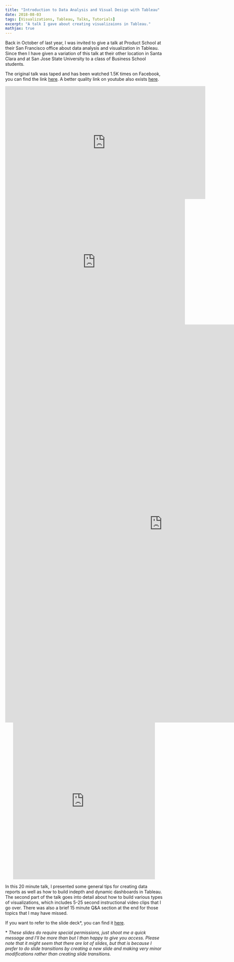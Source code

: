 ```yaml
---
title: "Introduction to Data Analysis and Visual Design with Tableau"
date: 2018-08-03
tags: [Visualizations, Tableau, Talks, Tutorials]
excerpt: "A talk I gave about creating visualizaions in Tableau."
mathjax: true
---
```


Back in October of last year, I was invited to give a talk at Product School at their San Francisco office about data analysis and visualization in Tableau. Since then I have given a variation of this talk at their other location in Santa Clara and at San Jose State University to a class of Business School students.

The original talk was taped and has been watched 1.5K times on Facebook, you can find the link [here](https://www.facebook.com/productschool/videos/1899646390253735/). A better quality link on youtube also exists [here](https://www.youtube.com/watch?v=JZ1rGCAcQC0&t).

<iframe width="640" height="360" src="https://www.youtube.com/embed/JZ1rGCAcQC0?controls=0&showinfo=0" frameborder="0" allowfullscreen></iframe>

<iframe src= "https://public.tableau.com/views/WhatdidIdoinMay2017/Activity1vsActivity2?:showVizHome=no&:embed=true" frameborder="0" 
height="400" 
width="575" 
scrolling="no"></iframe>

<center><iframe src="https://public.tableau.com/views/WhatdidIdoinMay2017/Activity1vsActivity2?:showVizHome=no:embed=y&:display_count=yes&:toolbar=no" width="1004" height="1269" frameborder="0"></iframe></center>

<center><iframe src="https://public.tableau.com/views/WhatdidIdoinMay2017/Activity1vsActivity2?:showVizHome=no:embed=y&:display_count=yes&:toolbar=no" width="90%" height="500" frameborder="0"></iframe></center>


In this 20 minute talk, I presented some general tips for creating data reports as well as how to build indepth and dynamic dashboards in Tableau. The second part of the talk goes into detail about how to build various types of visualizations, which includes 5-25 second instructional video clips that I go over. There was also a brief 15 minute Q&A section at the end for those topics that I may have missed. 

If you want to refer to the slide deck*, you can find it [here](https://docs.google.com/presentation/d/1gv3b7p3a1bHBarQ5hTVK3Cf_Q9sbgXFxPpXZXR2S3NU/edit#slide=id.gc6f8954bc_0_53). 

\* *These slides do require special permissions, just shoot me a quick message and I'll be more than but I than happy to give you access. Please note that it might seem that there are lot of slides, but that is because I prefer to do slide transitions by creating a new slide and making very minor modifications rather than creating slide transitions.* 
